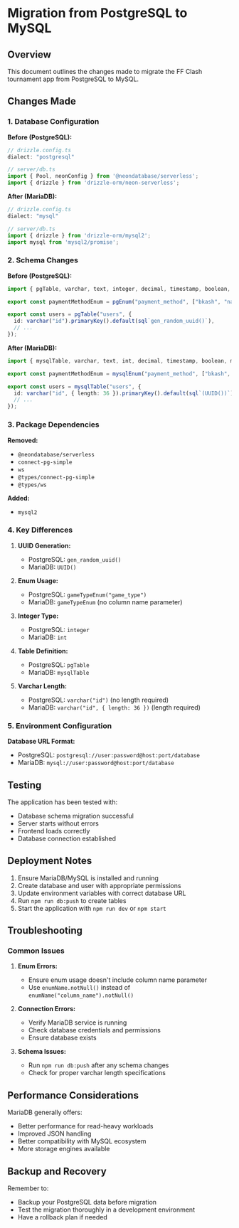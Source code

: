 # Migration from PostgreSQL to MySQL

## Overview

This document outlines the changes made to migrate the FF Clash tournament app from PostgreSQL to MySQL.

## Changes Made

### 1. Database Configuration

**Before (PostgreSQL):**
```typescript
// drizzle.config.ts
dialect: "postgresql"

// server/db.ts
import { Pool, neonConfig } from '@neondatabase/serverless';
import { drizzle } from 'drizzle-orm/neon-serverless';
```

**After (MariaDB):**
```typescript
// drizzle.config.ts
dialect: "mysql"

// server/db.ts
import { drizzle } from 'drizzle-orm/mysql2';
import mysql from 'mysql2/promise';
```

### 2. Schema Changes

**Before (PostgreSQL):**
```typescript
import { pgTable, varchar, text, integer, decimal, timestamp, boolean, pgEnum } from "drizzle-orm/pg-core";

export const paymentMethodEnum = pgEnum("payment_method", ["bkash", "nagad", "rocket"]);

export const users = pgTable("users", {
  id: varchar("id").primaryKey().default(sql`gen_random_uuid()`),
  // ...
});
```

**After (MariaDB):**
```typescript
import { mysqlTable, varchar, text, int, decimal, timestamp, boolean, mysqlEnum } from "drizzle-orm/mysql-core";

export const paymentMethodEnum = mysqlEnum("payment_method", ["bkash", "nagad", "rocket"]);

export const users = mysqlTable("users", {
  id: varchar("id", { length: 36 }).primaryKey().default(sql`(UUID())`),
  // ...
});
```

### 3. Package Dependencies

**Removed:**
- `@neondatabase/serverless`
- `connect-pg-simple`
- `ws`
- `@types/connect-pg-simple`
- `@types/ws`

**Added:**
- `mysql2`

### 4. Key Differences

1. **UUID Generation:**
   - PostgreSQL: `gen_random_uuid()`
   - MariaDB: `UUID()`

2. **Enum Usage:**
   - PostgreSQL: `gameTypeEnum("game_type")`
   - MariaDB: `gameTypeEnum` (no column name parameter)

3. **Integer Type:**
   - PostgreSQL: `integer`
   - MariaDB: `int`

4. **Table Definition:**
   - PostgreSQL: `pgTable`
   - MariaDB: `mysqlTable`

5. **Varchar Length:**
   - PostgreSQL: `varchar("id")` (no length required)
   - MariaDB: `varchar("id", { length: 36 })` (length required)

### 5. Environment Configuration

**Database URL Format:**
- PostgreSQL: `postgresql://user:password@host:port/database`
- MariaDB: `mysql://user:password@host:port/database`

## Testing

The application has been tested with:
- Database schema migration successful
- Server starts without errors
- Frontend loads correctly
- Database connection established

## Deployment Notes

1. Ensure MariaDB/MySQL is installed and running
2. Create database and user with appropriate permissions
3. Update environment variables with correct database URL
4. Run `npm run db:push` to create tables
5. Start the application with `npm run dev` or `npm start`

## Troubleshooting

### Common Issues

1. **Enum Errors:**
   - Ensure enum usage doesn't include column name parameter
   - Use `enumName.notNull()` instead of `enumName("column_name").notNull()`

2. **Connection Errors:**
   - Verify MariaDB service is running
   - Check database credentials and permissions
   - Ensure database exists

3. **Schema Issues:**
   - Run `npm run db:push` after any schema changes
   - Check for proper varchar length specifications

## Performance Considerations

MariaDB generally offers:
- Better performance for read-heavy workloads
- Improved JSON handling
- Better compatibility with MySQL ecosystem
- More storage engines available

## Backup and Recovery

Remember to:
- Backup your PostgreSQL data before migration
- Test the migration thoroughly in a development environment
- Have a rollback plan if needed

